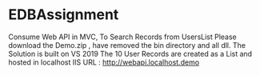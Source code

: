 # EDBAssignment
Consume Web API in MVC, To Search Records from UsersList
Please download the Demo.zip , have removed the bin directory and all dll.
The Solution is built on VS 2019
The 10 User Records are created as a List and hosted in localhost IIS
URL : http://webapi.localhost.demo


